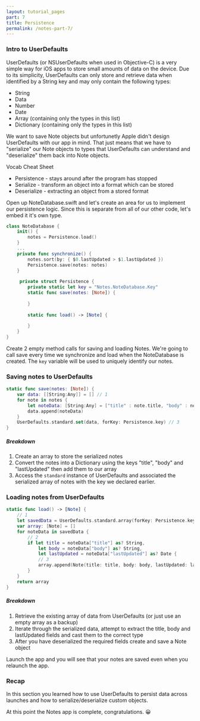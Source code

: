 ```yaml
---
layout: tutorial_pages
part: 7
title: Persistence
permalink: /notes-part-7/
---
```


### Intro to UserDefaults

UserDefaults (or NSUserDefaults when used in Objective-C) is a very simple way for iOS apps to store small amounts of data on the device. Due to its simplicity, UserDefaults can only store and retrieve data when identified by a String key and may only contain the following types: 

 * String
 * Data
 * Number
 * Date
 * Array (containing only the types in this list)
 * Dictionary (containing only the types in this list)

We want to save Note objects but unfortunetly Apple didn't design UserDefaults with our app in mind. That just means that we have to "serialize" our Note objects to types that UserDefaults can understand and "deserialize" them back into Note objects.

Vocab Cheat Sheet

 * Persistence - stays around after the program has stopped
 * Serialize - transform an object into a format which can be stored
 * Deserialize - extracting an object from a stored format

Open up NoteDatabase.swift and let's create an area for us to implement our persistence logic. Since this is separate from all of our other code, let's embed it it's own type.

```swift
class NoteDatabase {
    init() {
        notes = Persistence.load()
    }
    ...
    private func synchronize() {
        notes.sort(by: { $0.lastUpdated > $1.lastUpdated })
        Persistence.save(notes: notes)
    }
	 
     private struct Persistence {
        private static let key = "Notes.NoteDatabase.Key"
        static func save(notes: [Note]) {
        
        }
        
        static func load() -> [Note] {
        
        }
    }
}
```

Create 2 empty method calls for saving and loading Notes. We're going to call save every time we synchronize and load when the NoteDatabase is created. The `key` variable will be used to uniquely identify our notes.

### Saving notes to UserDefaults

```swift
static func save(notes: [Note]) {
    var data: [[String:Any]] = [] // 1
    for note in notes {
        let noteData: [String:Any] = ["title" : note.title, "body" : note.body, "lastUpdated" : note.lastUpdated] // 2
        data.append(noteData)
    }
    UserDefaults.standard.set(data, forKey: Persistence.key) // 3
}
```

##### Breakdown

1. Create an array to store the serialized notes
2. Convert the notes into a Dictionary using the keys "title", "body" and "lastUpdated" then add them to our array
3. Access the `standard` instance of UserDefaults and associated the serialized array of notes with the key we declared earlier.

### Loading notes from UserDefaults

```swift
static func load() -> [Note] {
    // 1
    let savedData = UserDefaults.standard.array(forKey: Persistence.key) as? [[String:AnyObject]] ?? []
    var array: [Note] = []
    for noteData in savedData {
        // 2
        if let title = noteData["title"] as? String,
            let body = noteData["body"] as? String,
            let lastUpdated = noteData["lastUpdated"] as? Date {
            // 3
            array.append(Note(title: title, body: body, lastUpdated: lastUpdated))
        }
    }
    return array
}
```

##### Breakdown

1. Retrieve the existing array of data from UserDefaults (or just use an empty array as a backup)
2. Iterate through the serialized data, attempt to extract the title, body and lastUpdated fields and cast them to the correct type
3. After you have deserialized the required fields create and save a Note object

Launch the app and you will see that your notes are saved even when you relaunch the app. 

### Recap
In this section you learned how to use UserDefaults to persist data across launches and how to serialize/deserialize custom objects.

At this point the Notes app is complete, congratulations. 😀
